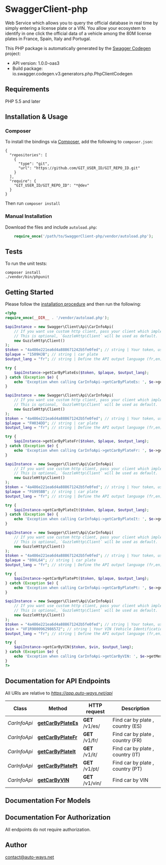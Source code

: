 # SwaggerClient-php
Web Service which allows you to query the official database in real time by simply entering a license plate or a VIN. You allow your ecosystem to identify in one click the official data of a vehicle among the 80M license plates in France, Spain, Italy and Portugal.

This PHP package is automatically generated by the [Swagger Codegen](https://github.com/swagger-api/swagger-codegen) project:

- API version: 1.0.0-oas3
- Build package: io.swagger.codegen.v3.generators.php.PhpClientCodegen

## Requirements

PHP 5.5 and later

## Installation & Usage
### Composer

To install the bindings via [Composer](http://getcomposer.org/), add the following to `composer.json`:

```
{
  "repositories": [
    {
      "type": "git",
      "url": "https://github.com/GIT_USER_ID/GIT_REPO_ID.git"
    }
  ],
  "require": {
    "GIT_USER_ID/GIT_REPO_ID": "*@dev"
  }
}
```

Then run `composer install`

### Manual Installation

Download the files and include `autoload.php`:

```php
    require_once('/path/to/SwaggerClient-php/vendor/autoload.php');
```

## Tests

To run the unit tests:

```
composer install
./vendor/bin/phpunit
```

## Getting Started

Please follow the [installation procedure](#installation--usage) and then run the following:

```php
<?php
require_once(__DIR__ . '/vendor/autoload.php');

$apiInstance = new Swagger\Client\Api\CarInfoApi(
    // If you want use custom http client, pass your client which implements `GuzzleHttp\ClientInterface`.
    // This is optional, `GuzzleHttp\Client` will be used as default.
    new GuzzleHttp\Client()
);
$token = "4a486e221ea6d4a888671242b5fe0fed"; // string | Your token, use your real token or request a free token for fee here https://auto-ways.net/demo
$plaque = "1509HJB"; // string | car plate
$output_lang = "fr"; // string | Define the API output language (fr,en)

try {
    $apiInstance->getCarByPlateEs($token, $plaque, $output_lang);
} catch (Exception $e) {
    echo 'Exception when calling CarInfoApi->getCarByPlateEs: ', $e->getMessage(), PHP_EOL;
}

$apiInstance = new Swagger\Client\Api\CarInfoApi(
    // If you want use custom http client, pass your client which implements `GuzzleHttp\ClientInterface`.
    // This is optional, `GuzzleHttp\Client` will be used as default.
    new GuzzleHttp\Client()
);
$token = "4a486e221ea6d4a888671242b5fe0fed"; // string | Your token, use your real token or request a free token for fee here https://auto-ways.net/demo
$plaque = "FH034DD"; // string | car plate
$output_lang = "fr"; // string | Define the API output language (fr,en)

try {
    $apiInstance->getCarByPlateFr($token, $plaque, $output_lang);
} catch (Exception $e) {
    echo 'Exception when calling CarInfoApi->getCarByPlateFr: ', $e->getMessage(), PHP_EOL;
}

$apiInstance = new Swagger\Client\Api\CarInfoApi(
    // If you want use custom http client, pass your client which implements `GuzzleHttp\ClientInterface`.
    // This is optional, `GuzzleHttp\Client` will be used as default.
    new GuzzleHttp\Client()
);
$token = "4a486e221ea6d4a888671242b5fe0fed"; // string | Your token, use your real token or request a free token for fee here https://auto-ways.net/demo
$plaque = "FG995BB"; // string | car plate
$output_lang = "fr"; // string | Define the API output language (fr,en)

try {
    $apiInstance->getCarByPlateIt($token, $plaque, $output_lang);
} catch (Exception $e) {
    echo 'Exception when calling CarInfoApi->getCarByPlateIt: ', $e->getMessage(), PHP_EOL;
}

$apiInstance = new Swagger\Client\Api\CarInfoApi(
    // If you want use custom http client, pass your client which implements `GuzzleHttp\ClientInterface`.
    // This is optional, `GuzzleHttp\Client` will be used as default.
    new GuzzleHttp\Client()
);
$token = "4a486e221ea6d4a888671242b5fe0fed"; // string | Your token, use your real token or request a free token for fee here https://auto-ways.net/demo
$plaque = "89XL64"; // string | car plate
$output_lang = "fr"; // string | Define the API output language (fr,en)

try {
    $apiInstance->getCarByPlatePt($token, $plaque, $output_lang);
} catch (Exception $e) {
    echo 'Exception when calling CarInfoApi->getCarByPlatePt: ', $e->getMessage(), PHP_EOL;
}

$apiInstance = new Swagger\Client\Api\CarInfoApi(
    // If you want use custom http client, pass your client which implements `GuzzleHttp\ClientInterface`.
    // This is optional, `GuzzleHttp\Client` will be used as default.
    new GuzzleHttp\Client()
);
$token = "4a486e221ea6d4a888671242b5fe0fed"; // string | Your token, use your real token or request a free token for fee here https://auto-ways.net/demo
$vin = "VF1R9800962986572"; // string | Your VIN (Vehicle Identification Number)
$output_lang = "fr"; // string | Define the API output language (fr,en)

try {
    $apiInstance->getCarByVIN($token, $vin, $output_lang);
} catch (Exception $e) {
    echo 'Exception when calling CarInfoApi->getCarByVIN: ', $e->getMessage(), PHP_EOL;
}
?>
```

## Documentation for API Endpoints

All URIs are relative to *https://app.auto-ways.net/api*

Class | Method | HTTP request | Description
------------ | ------------- | ------------- | -------------
*CarInfoApi* | [**getCarByPlateEs**](docs/Api/CarInfoApi.md#getcarbyplatees) | **GET** /v1/es/ | Find car by plate  , country  (ES)
*CarInfoApi* | [**getCarByPlateFr**](docs/Api/CarInfoApi.md#getcarbyplatefr) | **GET** /v1/fr/ | Find car by plate , country  (FR)
*CarInfoApi* | [**getCarByPlateIt**](docs/Api/CarInfoApi.md#getcarbyplateit) | **GET** /v1/it/ | Find car by plate  , country  (IT)
*CarInfoApi* | [**getCarByPlatePt**](docs/Api/CarInfoApi.md#getcarbyplatept) | **GET** /v1/pt/ | Find car by plate  , country  (PT)
*CarInfoApi* | [**getCarByVIN**](docs/Api/CarInfoApi.md#getcarbyvin) | **GET** /v1/vin/ | Find car by VIN

## Documentation For Models


## Documentation For Authorization

 All endpoints do not require authorization.


## Author

contact@auto-ways.net

